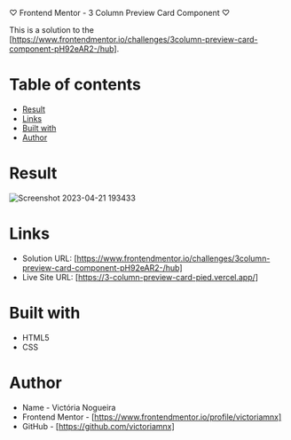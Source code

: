 ♡ Frontend Mentor - 3 Column Preview Card Component ♡

This is a solution to the [https://www.frontendmentor.io/challenges/3column-preview-card-component-pH92eAR2-/hub].

# Table of contents

- [Result](#result)
- [Links](#links)
- [Built with](#built-with)
- [Author](#author)

# Result

![Screenshot 2023-04-21 193433](https://user-images.githubusercontent.com/96449803/233744326-c4e4254d-a464-4871-93cc-bd210fa83546.png)

# Links

- Solution URL: [https://www.frontendmentor.io/challenges/3column-preview-card-component-pH92eAR2-/hub]
- Live Site URL: [https://3-column-preview-card-pied.vercel.app/]

# Built with

- HTML5
- CSS

# Author

- Name - Victória Nogueira
- Frontend Mentor - [https://www.frontendmentor.io/profile/victoriamnx]
- GitHub - [https://github.com/victoriamnx]
